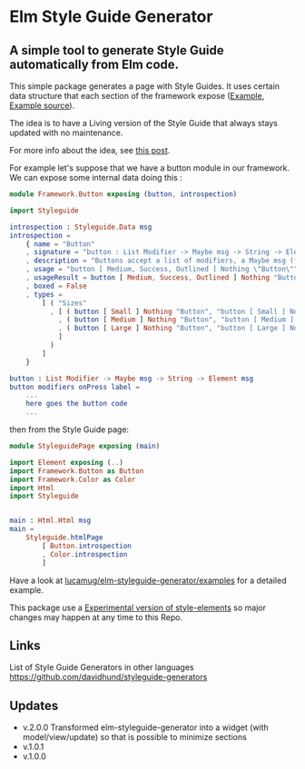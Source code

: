 # Elm Style Guide Generator

## A simple tool to generate Style Guide automatically from Elm code.

This simple package generates a page with Style Guides.
It uses certain data structure that each section of the framework expose ([Example](https://lucamug.github.io/elm-styleguide-generator/), [Example source](https://github.com/lucamug/elm-styleguide-generator/blob/master/examples/Main.elm)).

The idea is to have a Living version of the Style Guide that always stays
updated with no maintenance.

For more info about the idea, see [this post](https://medium.com/@l.mugnaini/zero-maintenance-always-up-to-date-living-style-guide-in-elm-dbf236d07522).

For example let's suppose that we have a button module in our framework.
We can expose some internal data doing this :

```elm
module Framework.Button exposing (button, introspection)

import Styleguide

introspection : Styleguide.Data msg
introspection =
    { name = "Button"
    , signature = "button : List Modifier -> Maybe msg -> String -> Element msg"
    , description = "Buttons accept a list of modifiers, a Maybe msg (for example: \"Just DoSomething\") and the text to display inside the button."
    , usage = "button [ Medium, Success, Outlined ] Nothing \"Button\""
    , usageResult = button [ Medium, Success, Outlined ] Nothing "Button"
    , boxed = False
    , types =
        [ ( "Sizes"
          , [ ( button [ Small ] Nothing "Button", "button [ Small ] Nothing \"Button\"" )
            , ( button [ Medium ] Nothing "Button", "button [ Medium ] Nothing \"Button\"" )
            , ( button [ Large ] Nothing "Button", "button [ Large ] Nothing \"Button\"" )
            ]
          )
        ]
    }

button : List Modifier -> Maybe msg -> String -> Element msg
button modifiers onPress label =
    ...
    here goes the button code
    ...
```

then from the Style Guide page:

```elm
module StyleguidePage exposing (main)

import Element exposing (..)
import Framework.Button as Button
import Framework.Color as Color
import Html
import Styleguide


main : Html.Html msg
main =
    Styleguide.htmlPage
        [ Button.introspection
        , Color.introspection
        ]
```

Have a look at [lucamug/elm-styleguide-generator/examples](https://github.com/lucamug/elm-styleguide-generator/examples) for a detailed example.

This package use a [Experimental version of style-elements](http://package.elm-lang.org/packages/mdgriffith/stylish-elephants/4.0.0) so major changes may happen at any time to this Repo.

## Links

List of Style Guide Generators in other languages
https://github.com/davidhund/styleguide-generators

## Updates

* v.2.0.0 Transformed elm-styleguide-generator into a widget (with model/view/update) so that is possible to minimize sections
* v.1.0.1
* v.1.0.0
